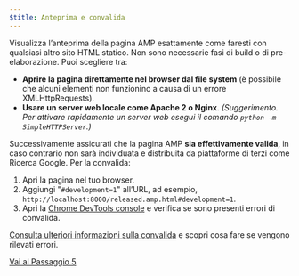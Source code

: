 ```yaml
---
$title: Anteprima e convalida
---
```


Visualizza l’anteprima della pagina AMP esattamente come faresti con qualsiasi altro sito HTML statico. Non sono necessarie fasi di build o di pre-elaborazione. Puoi scegliere tra:

  - **Aprire la pagina direttamente nel browser dal file system** (è possibile che alcuni elementi non funzionino a causa di un errore XMLHttpRequests).
  - **Usare un server web locale come Apache 2 o Nginx**.
    *(Suggerimento. Per attivare rapidamente un server web esegui il comando `python -m SimpleHTTPServer`.)*

Successivamente assicurati che la pagina AMP **sia effettivamente valida**, in caso contrario non sarà individuata e distribuita da piattaforme di terzi come Ricerca Google. Per la convalida:

  1. Apri la pagina nel tuo browser.
  1. Aggiungi "`#development=1`" all’URL, ad esempio, `http://localhost:8000/released.amp.html#development=1`.
  1. Apri la [Chrome DevTools console](https://developers.google.com/web/tools/chrome-devtools/debug/console/) e verifica se sono presenti errori di convalida.

[Consulta ulteriori informazioni sulla convalida](/docs/guides/validate.html) e scopri cosa fare se vengono rilevati errori.

<a class="go-button button" href="/it/docs/get_started/general/create/prepare_for_discovery.html">Vai al Passaggio 5</a>
